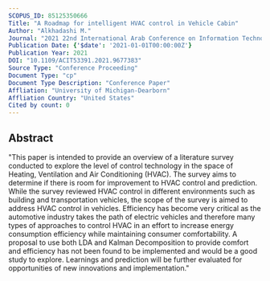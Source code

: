 ```yaml
---
SCOPUS_ID: 85125350666
Title: "A Roadmap for intelligent HVAC control in Vehicle Cabin"
Author: "Alkhadashi M."
Journal: "2021 22nd International Arab Conference on Information Technology, ACIT 2021"
Publication Date: {'$date': '2021-01-01T00:00:00Z'}
Publication Year: 2021
DOI: "10.1109/ACIT53391.2021.9677383"
Source Type: "Conference Proceeding"
Document Type: "cp"
Document Type Description: "Conference Paper"
Affliation: "University of Michigan-Dearborn"
Affliation Country: "United States"
Cited by count: 0
---
```


## Abstract
"This paper is intended to provide an overview of a literature survey conducted to explore the level of control technology in the space of Heating, Ventilation and Air Conditioning (HVAC). The survey aims to determine if there is room for improvement to HVAC control and prediction. While the survey reviewed HVAC control in different environments such as building and transportation vehicles, the scope of the survey is aimed to address HVAC control in vehicles. Efficiency has become very critical as the automotive industry takes the path of electric vehicles and therefore many types of approaches to control HVAC in an effort to increase energy consumption efficiency while maintaining consumer comfortability. A proposal to use both LDA and Kalman Decomposition to provide comfort and efficiency has not been found to be implemented and would be a good study to explore. Learnings and prediction will be further evaluated for opportunities of new innovations and implementation."
